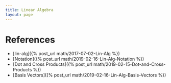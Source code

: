 ```yaml
---
title: Linear Algebra
layout: page
---
```


# References
* [lin-alg]({% post_url math/2017-07-02-Lin-Alg %})
* [Notation]({% post_url math/2019-02-16-Lin-Alg-Notation %})
* [Dot and Cross Products]({% post_url math/2019-02-15-Dot-and-Cross-Products %})
* [Basis Vectors]({% post_url math/2019-02-16-Lin-Alg-Basis-Vectors %})
